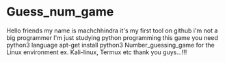 # Guess_num_game
Hello friends my name is machchhindra 
it's my first tool on github 
i'm not a big programmer 
I'm just studying python programming
this game you need python3 language 
apt-get install python3
Number_guessing_game for the Linux environment
ex. Kali-linux, Termux etc
thank you guys...!!!
